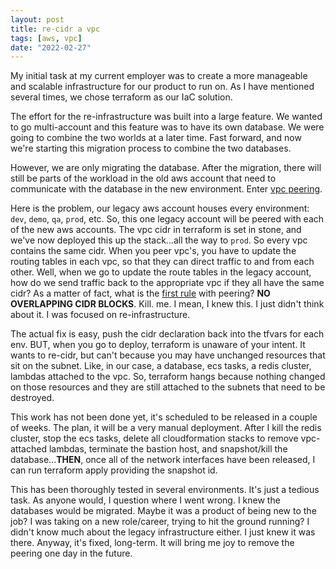 ```yaml
---
layout: post
title: re-cidr a vpc
tags: [aws, vpc]
date: "2022-02-27"
---
```


My initial task at my current employer was to create a more manageable and scalable infrastructure for our product to run on. As I have mentioned several times, we chose terraform as our IaC solution.

The effort for the re-infrastructure was built into a large feature. We wanted to go multi-account and this feature was to have its own database. We were going to combine the two worlds at a later time. Fast forward, and now we're starting this migration process to combine the two databases.

However, we are only migrating the database. After the migration, there will still be parts of the workload in the old aws account that need to communicate with the database in the new environment. Enter [vpc peering](https://docs.aws.amazon.com/vpc/latest/peering/what-is-vpc-peering.html).

Here is the problem, our legacy aws account houses every environment: `dev`, `demo`, `qa`, `prod`, etc. So, this one legacy account will be peered with each of the new aws accounts. The vpc cidr in terraform is set in stone, and we've now deployed this up the stack...all the way to `prod`. So every vpc contains the same cidr. When you peer vpc's, you have to update the routing tables in each vpc, so that they can direct traffic to and from each other. Well, when we go to update the route tables in the legacy account, how do we send traffic back to the appropriate vpc if they all have the same cidr? As a matter of fact, what is the [first rule](https://docs.aws.amazon.com/vpc/latest/peering/vpc-peering-basics.html) with peering? **NO OVERLAPPING CIDR BLOCKS**. Kill. me. I mean, I knew this. I just didn't think about it. I was focused on re-infrastructure.

The actual fix is easy, push the cidr declaration back into the tfvars for each env. BUT, when you go to deploy, terraform is unaware of your intent. It wants to re-cidr, but can't because you may have unchanged resources that sit on the subnet. Like, in our case, a database, ecs tasks, a redis cluster, lambdas attached to the vpc. So, terraform hangs because nothing changed on those resources and they are still attached to the subnets that need to be destroyed.

This work has not been done yet, it's scheduled to be released in a couple of weeks. The plan, it will be a very manual deployment. After I kill the redis cluster, stop the ecs tasks, delete all cloudformation stacks to remove vpc-attached lambdas, terminate the bastion host, and snapshot/kill the database...**THEN**, once all of the network interfaces have been released, I can run terraform apply providing the snapshot id.

This has been thoroughly tested in several environments. It's just a tedious task. As anyone would, I question where I went wrong. I knew the databases would be migrated. Maybe it was a product of being new to the job? I was taking on a new role/career, trying to hit the ground running? I didn't know much about the legacy infrastructure either. I just knew it was there. Anyway, it's fixed, long-term. It will bring me joy to remove the peering one day in the future.
